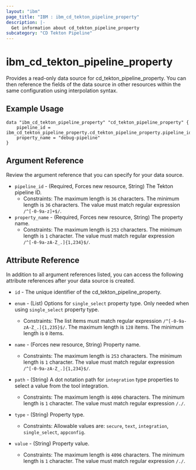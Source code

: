 ```yaml
---
layout: "ibm"
page_title: "IBM : ibm_cd_tekton_pipeline_property"
description: |-
  Get information about cd_tekton_pipeline_property
subcategory: "CD Tekton Pipeline"
---
```


# ibm_cd_tekton_pipeline_property

Provides a read-only data source for cd_tekton_pipeline_property. You can then reference the fields of the data source in other resources within the same configuration using interpolation syntax.

## Example Usage

```hcl
data "ibm_cd_tekton_pipeline_property" "cd_tekton_pipeline_property" {
	pipeline_id = ibm_cd_tekton_pipeline_property.cd_tekton_pipeline_property.pipeline_id
	property_name = "debug-pipeline"
}
```

## Argument Reference

Review the argument reference that you can specify for your data source.

* `pipeline_id` - (Required, Forces new resource, String) The Tekton pipeline ID.
  * Constraints: The maximum length is `36` characters. The minimum length is `36` characters. The value must match regular expression `/^[-0-9a-z]+$/`.
* `property_name` - (Required, Forces new resource, String) The property name.
  * Constraints: The maximum length is `253` characters. The minimum length is `1` character. The value must match regular expression `/^[-0-9a-zA-Z_.]{1,234}$/`.

## Attribute Reference

In addition to all argument references listed, you can access the following attribute references after your data source is created.

* `id` - The unique identifier of the cd_tekton_pipeline_property.
* `enum` - (List) Options for `single_select` property type. Only needed when using `single_select` property type.
  * Constraints: The list items must match regular expression `/^[-0-9a-zA-Z_.]{1,235}$/`. The maximum length is `128` items. The minimum length is `0` items.

* `name` - (Forces new resource, String) Property name.
  * Constraints: The maximum length is `253` characters. The minimum length is `1` character. The value must match regular expression `/^[-0-9a-zA-Z_.]{1,234}$/`.

* `path` - (String) A dot notation path for `integration` type properties to select a value from the tool integration.
  * Constraints: The maximum length is `4096` characters. The minimum length is `1` character. The value must match regular expression `/./`.

* `type` - (String) Property type.
  * Constraints: Allowable values are: `secure`, `text`, `integration`, `single_select`, `appconfig`.

* `value` - (String) Property value.
  * Constraints: The maximum length is `4096` characters. The minimum length is `1` character. The value must match regular expression `/./`.

